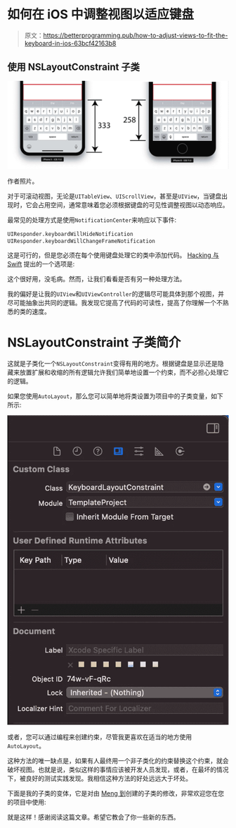 # 如何在 iOS 中调整视图以适应键盘

> 原文：<https://betterprogramming.pub/how-to-adjust-views-to-fit-the-keyboard-in-ios-63bcf42163b8>

## 使用 NSLayoutConstraint 子类

![](img/d7600cc272a0a9c26157bab8ffd81c69.png)

作者照片。

对于可滚动视图，无论是`UITableView`、`UIScrollView`，甚至是`UIView`，当键盘出现时，它会占用空间，通常意味着您必须根据键盘的可见性调整视图以动态响应。

最常见的处理方式是使用`NotificationCenter`来响应以下事件:

```
UIResponder.keyboardWillHideNotification
UIResponder.keyboardWillChangeFrameNotification
```

这是可行的，但是您必须在每个使用键盘处理它的类中添加代码。 [Hacking 与 Swift](https://www.hackingwithswift.com/example-code/uikit/how-to-adjust-a-uiscrollview-to-fit-the-keyboard) 提出的一个选项是:

这个很好用，没毛病。然而，让我们看看是否有另一种处理方法。

我的偏好是让我的`UIView`和`UIViewController`的逻辑尽可能具体到那个视图，并尽可能抽象出共同的逻辑。我发现它提高了代码的可读性，提高了你理解一个不熟悉的类的速度。

# NSLayoutConstraint 子类简介

这就是子类化一个`NSLayoutConstraint`变得有用的地方。根据键盘是显示还是隐藏来放置扩展和收缩的所有逻辑允许我们简单地设置一个约束，而不必担心处理它的逻辑。

如果您使用`AutoLayout`，那么您可以简单地将类设置为项目中的子类变量，如下所示:

![](img/52986dd1c16ffe950d3e27c5f299a7a6.png)

或者，您可以通过编程来创建约束，尽管我更喜欢在适当的地方使用`AutoLayout`。

这种方法的唯一缺点是，如果有人最终用一个非子类化的约束替换这个约束，就会破坏视图。也就是说，类似这样的事情应该被开发人员发现，或者，在最坏的情况下，被良好的测试实践发现。我相信这种方法的好处远远大于坏处。

下面是我的子类的变体，它是对由 [Meng 到](https://raw.githubusercontent.com/MengTo/Spring/master/Spring/KeyboardLayoutConstraint.swift)创建的子类的修改，非常欢迎您在您的项目中使用:

就是这样！感谢阅读这篇文章。希望它教会了你一些新的东西。
